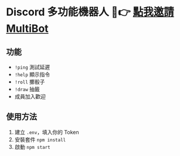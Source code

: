 # Discord 多功能機器人 🤖👉 [點我邀請 MultiBot](https://discord.com/oauth2/authorize?client_id=1379235784246300744&scope=bot&permissions=2147609632)
## 功能
- `!ping` 測試延遲
- `!help` 顯示指令
- `!roll` 擲骰子
- `!draw` 抽籤
- 成員加入歡迎

## 使用方法
1. 建立 `.env`，填入你的 Token
2. 安裝套件 `npm install`
3. 啟動 `npm start`
